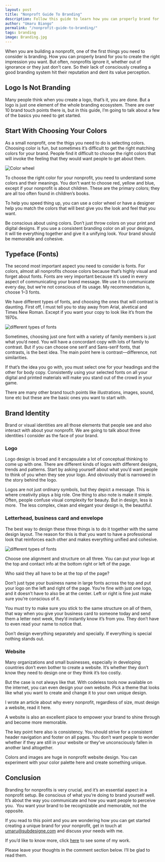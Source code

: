 ```yaml
---
layout: post
title: "Nonproft Guide To Branding"
description: Follow this guide to learn how you can properly brand for you to create the right impression you want.
author: "Umaru Biango"
permalink: "/nonprofit-guide-to-branding/"
tags: branding
image: Branding.jpg
---
```


When you are building a nonprofit, one of the first things you need to consider is branding. How you can properly brand for you to create the right impression you want. But often, nonprofits ignore it, whether out of ignorance or they just don’t care. So their lack of consciously creating a good branding system hit their reputation and dent its value perception.  

## Logo Is Not Branding
Many people think when you create a logo, that’s it, you are done. But a logo is just one element of the whole branding ecosystem. There are over 10 brand touch points there is, but in this guide, I’m going to talk about a few of the basics you need to get started. 

## Start With Choosing Your Colors
As a small nonprofit, one the thigs you need to do is selecting colors. Choosing color is fun, but sometimes it’s difficult to get the right matching colors for your brand. People find it difficult to choose the right colors that will invoke the feeling that they would want people to get about them. 

![Color wheel](https://github.com/SUBiango/blog/blob/gh-pages/assets/img/Color-wheel.jpg)

To choose the right color for your nonprofit, you need to understand some colors and their meanings. You don’t want to choose red, yellow and blue, except if your nonprofit is about children. These are the primary colors; they are all too often found in children’s books.  

To help you speed thing up, you can use a color wheel or have a designer help you match the colors that will best give you the look and feel that you want. 

Be conscious about using colors. Don’t just throw colors on your print and digital designs. If you use a consistent branding color on all your designs, it will tie everything together and give it a unifying look. Your brand should be memorable and cohesive. 

## Typeface (Fonts)
The second most important aspect you need to consider is fonts. For colors, almost all nonprofits choose colors because that’s highly visual and forget about fonts. 
Fonts are very important because it’s used in every aspect of communicating your brand message. We use it to communicate every day, but we’re not conscious of its usage. My recommendation is, choose 1–3 fonts.

We have different types of fonts, and choosing the ones that will contrast is daunting. First off, I must tell you to stay away from Arial, alvetical and Times New Roman. Except if you want your copy to look like it’s from the 1970s.

![different types of fonts](https://github.com/SUBiango/blog/blob/gh-pages/assets/img/Difference-typefaces.jpg)

Sometimes, choosing just one font with a variety of family members is just what you’d need. You will have a concordant copy with lots of family to contrast. But if you can choose one serif and Sans-serif fonts, that contrasts, is the best idea. The main point here is contrast—difference, not similarities. 

If that’s the idea you go with, you must select one for your headings and the other for body copy. Consistently using your selected fonts on all your digital and printed materials will make you stand out of the crowd in your game. 

There are many other brand touch points like illustrations, images, sound, tone etc but these are the basic ones you want to start with. 

## Brand Identity
Brand or visual identities are all those elements that people see and also interact with about your nonprofit. We are going to talk about three identities I consider as the face of your brand. 

### Logo
Logo design is broad and it encapsulate a lot of conceptual thinking to come up with one. There are different kinds of logos with different designs, trends and patterns. Start by asking yourself about what you’d want people to think of you when they see your logo. And obviously that is narrowed in the story behind the logo.

Logos are not just ordinary symbols, but they depict a message. This is where creativity plays a big role. One thing to also note is make it simple. Often, people confuse visual complexity for beauty. But in design, less is more.  The less complex, clean and elegant your design is, the beautiful. 

### Letterhead, business card and envelope
The best way to design these three things is to do it together with the same design layout. The reason for this is that you want to have a professional look that reinforces each other and makes everything unified and cohesive. 

![different types of fonts](https://github.com/SUBiango/blog/blob/gh-pages/assets/img/Brand-elements.jpg)

Choose one alignment and structure on all three. You can put your logo at the top and contact info at the bottom right or left of the page.  

Who said they all have to be at the top of the page?

Don’t just type your business name in large fonts across the top and put your logo on the left and right of the page. You’re fine with just one logo, and it doesn’t have to also be at the center. Left or right is fine just make sure you’re conscious of it. 

You must try to make sure you stick to the same structure on all of them, that way when you give your business card to someone today and send them a letter next week, they’d instantly know it’s from you. They don’t have to even read your name to notice that. 

Don’t design everything separately and specially. If everything is special nothing stands out. 

### Website
Many organizations and small businesses, especially in developing countries don’t even bother to create a website. It’s whether they don’t know they need to design one or they think it’s too costly. 

But the case is not always like that. With codeless tools now available on the internet, you can even design your own website. Pick a theme that looks like what you want to create and change it to your own unique design.

I wrote an article about why every nonprofit, regardless of size, must design a website, read it here.

A website is also an excellent place to empower your brand to shine through and become more memorable. 

The key point here also is consistency. You should strive for a consistent header navigation and footer on all pages. You don’t want people to wonder whether if they are still in your website or they’ve unconsciously fallen in another land altogether. 

Colors and images are huge in nonprofit website design. You can experiment with your color palette here and create something unique. 

## Conclusion
Branding for nonprofits is very crucial, and it’s an essential aspect in a nonprofit setup. Be conscious of what you’re doing to brand yourself well. It’s about the way you communicate and how you want people to perceive you.  You want your brand to be recognizable and memorable, not the opposite. 

If you read to this point and you are wondering how you can get started creating a unique brand for your nonprofit, get in touch at umaru@subdesigne.com and discuss your needs with me. 

If you’d like to know more, click [here](https://subdesigne.com/) to see some of my work.

Please leave your thoughts in the comment section below. I’ll be glad to read them. 

